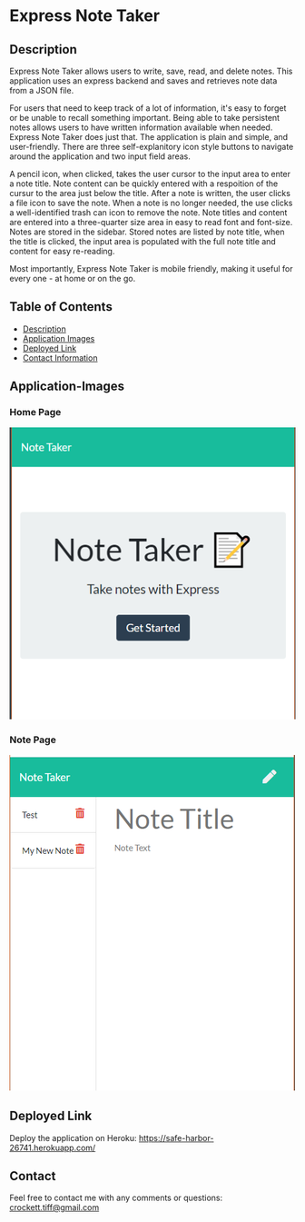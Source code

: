 # Express Note Taker

## Description

Express Note Taker allows users to write, save, read, and delete notes. This application uses an express backend and saves and retrieves note data from a JSON file. 

For users that need to keep track of a lot of information, it's easy to forget or be unable to recall something important. Being able to take persistent notes allows users to have written information available when needed.  Express Note Taker does just that.  The application is plain and simple, and user-friendly. There are three self-explanitory icon style buttons to navigate around the application and two input field areas. 

A pencil icon, when clicked, takes the user cursor to the input area to enter a note title. Note content can be quickly entered with a respoition of the cursur to the area just below the title.  After a note is written, the user clicks a file icon to save the note.  When a note is no longer needed, the use clicks a well-identified trash can icon to remove the note. Note titles and content are entered into a three-quarter size area in easy to read font and font-size.  Notes are stored in the sidebar. Stored notes are listed by note title, when the title is clicked, the input area is populated with the full note title and content for easy re-reading.

Most importantly, Express Note Taker is mobile friendly, making it useful for every one - at home or on the go.

## Table of Contents
* [Description](#description)
* [Application Images](#images)
* [Deployed Link](#link)
* [Contact Information](#contact) 

## Application-Images

### Home Page
![Screenshot of mobile webpage](https://github.com/tiffcrockett/note-taker/blob/main/note-screen2.png?)

### Note Page
![Screenshot of mobile webpage](https://github.com/tiffcrockett/note-taker/blob/main/note-screen1.png?)


## Deployed Link

Deploy the application on Heroku:  https://safe-harbor-26741.herokuapp.com/

## Contact 
Feel free to contact me with any comments or questions:
crockett.tiff@gmail.com
